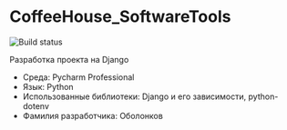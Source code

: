 # CoffeeHouse_SoftwareTools

![Build status](https://github.com/AlexanderObolonkov/CoffeeHouse_SoftwareTools/actions/workflows/checks.yml/badge.svg?branch=main)

Разработка проекта на Django

- Среда: Pycharm Professional
- Язык: Python
- Использованные библиотеки: Django и его зависимости, python-dotenv
- Фамилия разработчика: Оболонков
